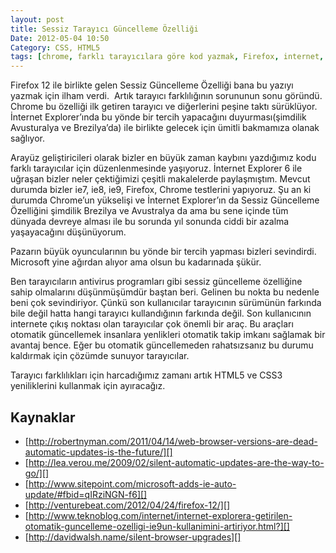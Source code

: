```yaml
---
layout: post
title: Sessiz Tarayıcı Güncelleme Özelliği
Date: 2012-05-04 10:50
Category: CSS, HTML5
tags: [chrome, farklı tarayıcılara göre kod yazmak, Firefox, internet, internet explorer, İnternet Tarayıcısı]
---
```


Firefox 12 ile birlikte gelen Sessiz Güncelleme Özelliği bana bu yazıyı
yazmak için ilham verdi.  Artık tarayıcı farklılığının sorununun sonu
göründü. Chrome bu özelliği ilk getiren tarayıcı ve diğerlerini peşine
taktı sürüklüyor. İnternet Explorer’ında bu yönde bir tercih yapacağını
duyurması(şimdilik Avusturalya ve Brezilya’da) ile birlikte gelecek için
ümitli bakmamıza olanak sağlıyor.

Arayüz geliştiricileri olarak bizler en büyük zaman kaybını yazdığımız
kodu farklı tarayıcılar için düzenlenmesinde yaşıyoruz. İnternet
Explorer 6 ile uğraşan bizler neler çektiğimizi çeşitli makalelerde
paylaşmıştım. Mevcut durumda bizler ie7, ie8, ie9, Firefox, Chrome
testlerini yapıyoruz. Şu an ki durumda Chrome’un yükselişi ve İnternet
Explorer’ın da Sessiz Güncelleme Özelliğini şimdilik Brezilya ve
Avustralya da ama bu sene içinde tüm dünyada devreye alması ile bu
sorunda yıl sonunda ciddi bir azalma yaşayacağını düşünüyorum.

Pazarın büyük oyuncularının bu yönde bir tercih yapması bizleri
sevindirdi. Microsoft yine ağırdan alıyor ama olsun bu kadarınada şükür.

Ben tarayıcıların antivirus programları gibi sessiz güncelleme
özelliğine sahip olmalarını düşünmüşümdür baştan beri. Gelinen bu nokta
bu nedenle beni çok sevindiriyor. Çünkü son kullanıcılar tarayıcının
sürümünün farkında bile değil hatta hangi tarayıcı kullandığının
farkında değil. Son kullanıcının internete çıkış noktası olan
tarayıcılar çok önemli bir araç. Bu araçları otomatik güncellemek
insanlara yenlikleri otomatik takip imkanı sağlamak bir avantaj bence.
Eğer bu otomatik güncellemeden rahatsızsanız bu durumu kaldırmak için
çözümde sunuyor tarayıcılar.

Tarayıcı farklılıkları için harcadığımız zamanı artık HTML5 ve CSS3
yeniliklerini kullanmak için ayıracağız.

## Kaynaklar

-   [http://robertnyman.com/2011/04/14/web-browser-versions-are-dead-automatic-updates-is-the-future/][]
-   [http://lea.verou.me/2009/02/silent-automatic-updates-are-the-way-to-go/][]
-   [http://www.sitepoint.com/microsoft-adds-ie-auto-update/#fbid=qIRziNGN-f6][]
-   [http://venturebeat.com/2012/04/24/firefox-12/][]
-   [http://www.teknoblog.com/internet/internet-explorera-getirilen-otomatik-guncelleme-ozelligi-ie9un-kullanimini-artiriyor.html?][]
-   [http://davidwalsh.name/silent-browser-upgrades][]


  [http://robertnyman.com/2011/04/14/web-browser-versions-are-dead-automatic-updates-is-the-future/]: http://robertnyman.com/2011/04/14/web-browser-versions-are-dead-automatic-updates-is-the-future/
  [http://lea.verou.me/2009/02/silent-automatic-updates-are-the-way-to-go/]: http://lea.verou.me/2009/02/silent-automatic-updates-are-the-way-to-go/
  [http://www.sitepoint.com/microsoft-adds-ie-auto-update/#fbid=qIRziNGN-f6]: http://www.sitepoint.com/microsoft-adds-ie-auto-update/#fbid=qIRziNGN-f6
  [http://venturebeat.com/2012/04/24/firefox-12/]: http://venturebeat.com/2012/04/24/firefox-12/
  [http://www.teknoblog.com/internet/internet-explorera-getirilen-otomatik-guncelleme-ozelligi-ie9un-kullanimini-artiriyor.html?]: http://www.teknoblog.com/internet/internet-explorera-getirilen-otomatik-guncelleme-ozelligi-ie9un-kullanimini-artiriyor.html?
  [http://davidwalsh.name/silent-browser-upgrades]: http://davidwalsh.name/silent-browser-upgrades
